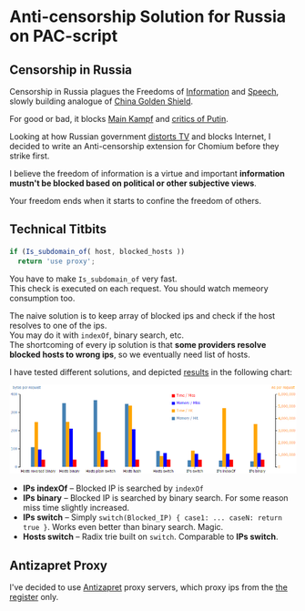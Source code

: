# Anti-censorship Solution for Russia on PAC-script

## Censorship in Russia

Censorship in Russia plagues the Freedoms of
[Information](https://en.wikipedia.org/wiki/Freedom_of_information) and [Speech](https://en.wikipedia.org/wiki/Freedom_of_speech),
slowly building analogue of [China Golden Shield](https://en.wikipedia.org/wiki/Golden_Shield_Project).  

For good or bad, it blocks
[Main Kampf](https://en.wikipedia.org/wiki/Mein_Kampf) and
[critics of Putin](http://www.reuters.com/article/2014/03/13/us-russia-internet-idUSBREA2C21L20140313).

Looking at how Russian government [distorts TV](https://therussianreader.wordpress.com/2015/11/22/russian-truckers-strike-dagestan/) and blocks Internet, I decided to write an Anti-censorship extension for Chomium before they strike first.

I believe the freedom of information is a virtue and important __information mustn't be blocked based on political or other subjective views__.

Your freedom ends when it starts to confine the freedom of others.

## Technical Titbits

```javascript
if (Is_subdomain_of( host, blocked_hosts ))
  return 'use proxy';
```

You have to make `Is_subdomain_of` very fast.  
This check is executed on each request. You should watch memeory consumption too.

The naive solution is to keep array of blocked ips and check if the host resolves to one of the ips.  
You may do it with `indexOf`, binary search, etc.  
The shortcoming of every ip solution is that __some providers resolve blocked hosts to wrong ips__, so we eventually need list of hosts.

I have tested different solutions, and depicted [results](./benchmark/Output.txt) in the following chart:

![Host Lookup Chart: Time-Memory, Hits-Misses](./chart/host-lookup-chart.png)

* __IPs indexOf__ – Blocked IP is searched by `indexOf`
* __IPs binary__  – Blocked IP is searched by binary search. For some reason miss time slightly increased.
* __IPs switch__  – Simply `switch(Blocked_IP) { case1: ... caseN: return true }`. Works even better than binary search. Magic.
* __Hosts switch__ – Radix trie built on `switch`. Comparable to __IPs switch__.

## Antizapret Proxy

I've decided to use [Antizapret](http://antizapret.prostovpn.org) proxy servers, which proxy ips from the [the register](https://github.com/zapret-info/z-i) only.
